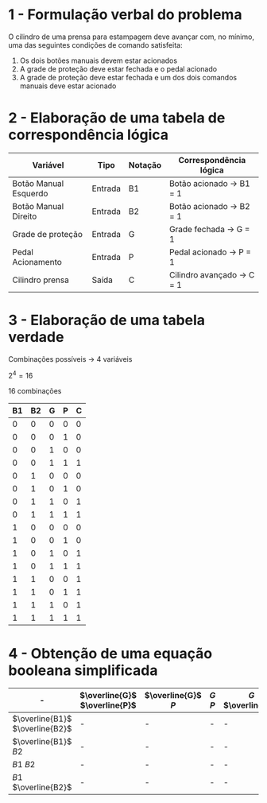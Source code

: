 # 1 - Formulação verbal do problema
O cilindro de uma prensa para estampagem deve avançar com, no mínimo, uma das seguintes condições de comando satisfeita:

1) Os dois botões manuais devem estar acionados
2) A grade de proteção deve estar fechada e o pedal acionado
3) A grade de proteção deve estar fechada e um dos dois comandos manuais deve estar acionado

# 2 - Elaboração de uma tabela de correspondência lógica

| Variável              | Tipo     | Notação | Correspondência lógica |
| -                     | -        | -       | -                      |
| Botão Manual Esquerdo |  Entrada | B1   | Botão acionado -> B1 = 1 |
| Botão Manual Direito  |  Entrada | B2   | Botão acionado -> B2 = 1 |
| Grade de proteção     |  Entrada | G    | Grade fechada -> G = 1 |
| Pedal Acionamento     |  Entrada | P    | Pedal acionado -> P = 1 |
| Cilindro prensa       |  Saída   | C    | Cilindro avançado -> C = 1 |


# 3 - Elaboração de uma tabela verdade
Combinações possíveis -> 4 variáveis

$2^4 = 16$

16 combinações

| B1 | B2 | G | P | **C** |
| -  | -  | - | - | -     |
| 0  | 0  | 0 | 0 | 0     |
| 0  | 0  | 0 | 1 | 0     |
| 0  | 0  | 1 | 0 | 0     |
| 0  | 0  | 1 | 1 | 1     |
| 0  | 1  | 0 | 0 | 0     |
| 0  | 1  | 0 | 1 | 0     |
| 0  | 1  | 1 | 0 | 1     |
| 0  | 1  | 1 | 1 | 1     |
| 1  | 0  | 0 | 0 | 0     |
| 1  | 0  | 0 | 1 | 0     |
| 1  | 0  | 1 | 0 | 1     |
| 1  | 0  | 1 | 1 | 1     |
| 1  | 1  | 0 | 0 | 1     |
| 1  | 1  | 0 | 1 | 1     |
| 1  | 1  | 1 | 0 | 1     |
| 1  | 1  | 1 | 1 | 1     |


# 4 - Obtenção de uma equação booleana simplificada

| - | $\overline{G}$ $\overline{P}$ | $\overline{G}$ $P$ | $G$ $P$ | $G$ $\overline{P}$ |
| - | - | - | - | - | 
| $\overline{B1}$ $\overline{B2}$ | - | - | - | - | 
| $\overline{B1}$ $B2$            | - | - | - | - | 
| $B1$ $B2$                       | - | - | - | - | 
| $B1$ $\overline{B2}$            | - | - | - | - | 

